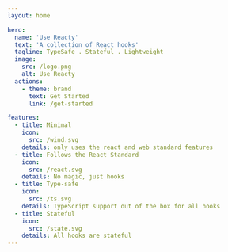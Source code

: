 ```yaml
---
layout: home

hero:
  name: 'Use Reacty'
  text: 'A collection of React hooks'
  tagline: TypeSafe . Stateful . Lightweight
  image:
    src: /logo.png
    alt: Use Reacty
  actions:
    - theme: brand
      text: Get Started
      link: /get-started

features:
  - title: Minimal
    icon:
      src: /wind.svg
    details: only uses the react and web standard features
  - title: Follows the React Standard
    icon:
      src: /react.svg
    details: No magic, just hooks
  - title: Type-safe
    icon:
      src: /ts.svg
    details: TypeScript support out of the box for all hooks
  - title: Stateful
    icon:
      src: /state.svg
    details: All hooks are stateful
---
```

